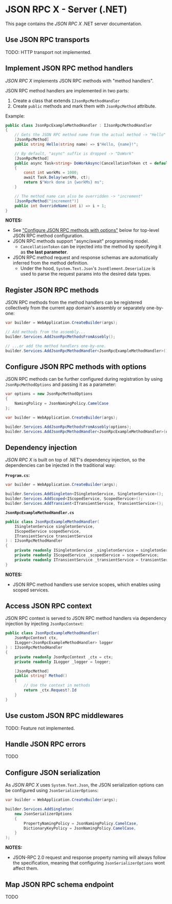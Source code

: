 # JSON RPC X - Server (.NET)

This page contains the _JSON RPC X_ .NET server documentation.

## Use JSON RPC transports

TODO: HTTP transport not implemented.

## Implement JSON RPC method handlers

_JSON RPC X_ implements JSON RPC methods with "method handlers".

JSON RPC method handlers are implemented in two parts:
1. Create a class that extends `IJsonRpcMethodHandler`
1. Create `public` methods and mark them with `JsonRpcMethod` attribute.

Example:

```cs
public class JsonRpcExampleMethodHandler : IJsonRpcMethodHandler
{
    // Gets the JSON RPC method name from the actual method -> "Hello"
    [JsonRpcMethod]
    public string Hello(string name) => $"Hello, {name}!";

    // By default, "async" suffix is dropped -> "DoWork"
    [JsonRpcMethod]
    public async Task<string> DoWorkAsync(CancellationToken ct = default)
    {
        const int workMs = 1000;
        await Task.Delay(workMs, ct);
        return $"Work done in {workMs} ms";
    }

    // The method name can also be overridden -> "increment"
    [JsonRpcMethod("increment")]
    public int OverrideName(int i) => i + 1;
}
```

**NOTES:**
- See ["Configure JSON RPC methods with options"](#configure-json-rpc-methods-with-options) below for top-level JSON RPC method configuration.
- JSON RPC methods support "async/await" programming model.
    - `CancellationToken` can be injected into the method by specifying it as **the last parameter**.
- JSON RPC method request and response schemas are automatically inferred from the method definition.
    - Under the hood, `System.Text.Json`'s `JsonElement.Deserialize` is used to parse the request params into the desired data types.

## Register JSON RPC methods

JSON RPC methods from the method handlers can be registered collectively from the current app domain's assembly or separately one-by-one:

```cs
var builder = WebApplication.CreateBuilder(args);

// Add methods from the assembly...
builder.Services.AddJsonRpcMethodsFromAssebly();

// ...or add the method handlers one-by-one.
builder.Services.AddJsonRpcMethodHandler<JsonRpcExampleMethodHandler>();
```

## Configure JSON RPC methods with options

JSON RPC methods can be further configured during registration
by using `JsonRpcMethodOptions` and passing it as a parameter:

```cs
var options = new JsonRpcMethodOptions
{
    NamingPolicy = JsonNamingPolicy.CamelCase
};

var builder = WebApplication.CreateBuilder(args);

builder.Services.AddJsonRpcMethodsFromAssebly(options);
builder.Services.AddJsonRpcMethodHandler<JsonRpcExampleMethodHandler>(options);
```

## Dependency injection

_JSON RPC X_ is built on top of .NET's dependency injection, so the dependencies can be injected in the traditional way:

**`Program.cs`:**

```cs
var builder = WebApplication.CreateBuilder(args);

builder.Services.AddSingleton<ISingletonService, SingletonService>();
builder.Services.AddScoped<IScopedService, ScopedService>();
builder.Services.AddTransient<ITransientService, TransientService>();
```

**`JsonRpcExampleMethodHandler.cs`**

```cs
public class JsonRpcExampleMethodHandler(
    ISingletonService singletonService,
    IScopedService scopedService,
    ITransientService transientService
) : IJsonRpcMethodHandler
{
    private readonly ISingletonService _singletonService = singletonService;
    private readonly IScopedService _scopedService = scopedService;
    private readonly ITransientService _transientService = transientService;
}
```

**NOTES:**
- JSON RPC method handlers use service scopes, which enables using scoped services.

## Access JSON RPC context

JSON RPC context is served to JSON RPC method handlers via dependency injection
by injecting `JsonRpcContext`:

```cs
public class JsonRpcExampleMethodHandler(
    JsonRpcContext ctx,
    ILogger<JsonRpcExampleMethodHandler> logger
) : IJsonRpcMethodHandler
{
    private readonly JsonRpcContext _ctx = ctx;
    private readonly ILogger _logger = logger;

    [JsonRpcMethod]
    public string? Method()
    {
        // Use the context in methods
        return _ctx.Request?.Id
    }
}
```

## Use custom JSON RPC middlewares

TODO: Feature not implemented.

## Handle JSON RPC errors

TODO

## Configure JSON serialization

As _JSON RPC X_ uses `System.Text.Json`,
the JSON serialization options can be configured using `JsonSerializerOptions`:

```cs
var builder = WebApplication.CreateBuilder(args);

builder.Services.AddSingleton(
    new JsonSerializerOptions
    {
        PropertyNamingPolicy = JsonNamingPolicy.CamelCase,
        DictionaryKeyPolicy = JsonNamingPolicy.CamelCase,
    }
);
```

**NOTES:**
- JSON-RPC 2.0 request and response property naming will always follow the specification,
  meaning that configuring `JsonSerializerOptions` wont affect them.

## Map JSON RPC schema endpoint

TODO

